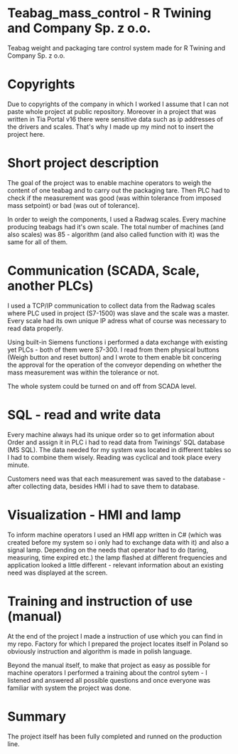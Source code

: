 # Teabag_mass_control - R Twining and Company Sp. z o.o.
Teabag weight and packaging tare control system made for R Twining and Company Sp. z o.o.

# Copyrights

Due to copyrights of the company in which I worked I assume that I can not paste whole project at public repository.
Moreover in a project that was written in Tia Portal v16 there were sensitive data such as ip addresses of the drivers and scales. That's why I made up my mind not to insert the project here.

# Short project description

The goal of the project was to enable machine operators to weigh the content of one teabag and to carry out the packaging tare. Then PLC had to check if the measurement was good (was within tolerance from imposed mass setpoint) or bad (was out of tolerance).

In order to weigh the components, I used a Radwag scales. Every machine producing teabags had it's own scale. The total number of machines (and also scales) was 85 - algorithm (and also called function with it) was the same for all of them.

# Communication (SCADA, Scale, another PLCs)

I used a TCP/IP communication to collect data from the Radwag scales where PLC used in project (S7-1500) was slave and the scale was a master. Every scale had its own unique IP adress what of course was necessary to read data properly.

Using built-in Siemens functions i performed a data exchange with existing yet PLCs - both of them were S7-300. I read from them physical buttons (Weigh button and reset button) and I wrote to them enable bit concering the approval for the operation of the conveyor depending on whether the mass measurement was within the tolerance or not.

The whole system could be turned on and off from SCADA level.

# SQL - read and write data

Every machine always had its unique order so to get information about Order and assign it in PLC i had to read data from Twinings' SQL database (MS SQL). The data needed for my system was located in different tables so I had to combine them wisely. Reading was cyclical and took place every minute.

Customers need was that each measurement was saved to the database - after collecting data, besides HMI i had to save them to database.


# Visualization - HMI and lamp

To inform machine operators I used an HMI app written in C# (which was created before my system so i only had to exchange data with it) and also a signal lamp. Depending on the needs that operator had to do (taring, measuring, time expired etc.) the lamp flashed at different frequencies and application looked a little different - relevant information about an existing need was displayed at the screen.


# Training and instruction of use (manual)

At the end of the project I made a instruction of use which you can find in my repo. Factory for which I prepared the project locates itself in Poland so obviously instruction and algorithm is made in polish language.

Beyond the manual itself, to make that project as easy as possible for machine operators I performed a training about the control sytem - I listened and answered all possible questions and once everyone was familiar with system the project was done.

# Summary

The project itself has been fully completed and runned on the production line.



